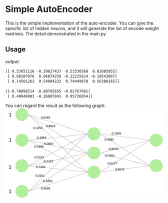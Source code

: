 # Simple AutoEncoder

This is the simple implementation of the auto-encoder. 
You can give the specific list of hidden neuron, and it will generate the list of encode weight matrixes.
The detail demonstrated in the main.py

Usage
---
output:
```
[[ 0.53651126 -0.29827437  0.53330368  0.02605955]
 [ 0.88187076  0.06874259 -0.22215624 -0.18543087]
 [ 0.14501262  0.54984222  0.74449878  0.56380165]]

[[-0.70098514 -0.80765655 -0.02767091]
 [ 0.40949903 -0.26607841  0.95726054]]
``` 

You can regard the result as the following graph:
![](img/auto1.jpg)